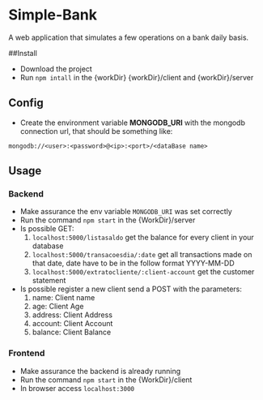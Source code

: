 # Simple-Bank

A web application that simulates a few operations on a bank daily basis.

##Install

* Download the project
* Run ``npm intall``
 in the {workDir} {workDir}/client and {workDir}/server 

## Config

* Create the environment variable **MONGODB_URI** with the mongodb connection url, that should be something like:

``mongodb://<user>:<password>@<ip>:<port>/<dataBase name>``

## Usage

### Backend
* Make assurance the env variable ``MONGODB_URI`` was set correctly
* Run the command ``npm start`` in the {WorkDir}/server
* Is possible GET:
    1. `localhost:5000/listasaldo` get the balance for every client in your database
    2. `localhost:5000/transacoesdia/:date` get all transactions made on that date, date have to be in the follow format YYYY-MM-DD
    3. `localhost:5000/extratocliente/:client-account` get the customer statement
* Is possible register a new client send a POST with the parameters:
    1. name: Client name
    2. age: Client Age
    3. address: Client Address
    4. account: Client Account
    5. balance: Client Balance

### Frontend
* Make assurance the backend is already running
* Run the command ``npm start`` in the {WorkDir}/client
* In browser access `localhost:3000`
